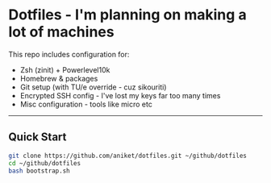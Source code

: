 # Dotfiles - I'm planning on making a lot of machines

This repo includes configuration for:

- Zsh (zinit) + Powerlevel10k
- Homebrew & packages
- Git setup (with TU/e override - cuz sikouriti)
- Encrypted SSH config - I've lost my keys far too many times
- Misc configuration - tools like micro etc

---

## Quick Start

```bash
git clone https://github.com/aniket/dotfiles.git ~/github/dotfiles
cd ~/github/dotfiles
bash bootstrap.sh
